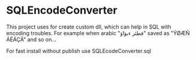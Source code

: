 # SQLEncodeConverter
This project uses for create custom dll, which can help in SQL with encoding troubles.
For example when arabic "فطئر ءبؤاؤ" saved as "ÝØÆÑ ÁÈÄÇÄ" and so on... 

For fast install without publish use SQLEcodeConverter.sql
